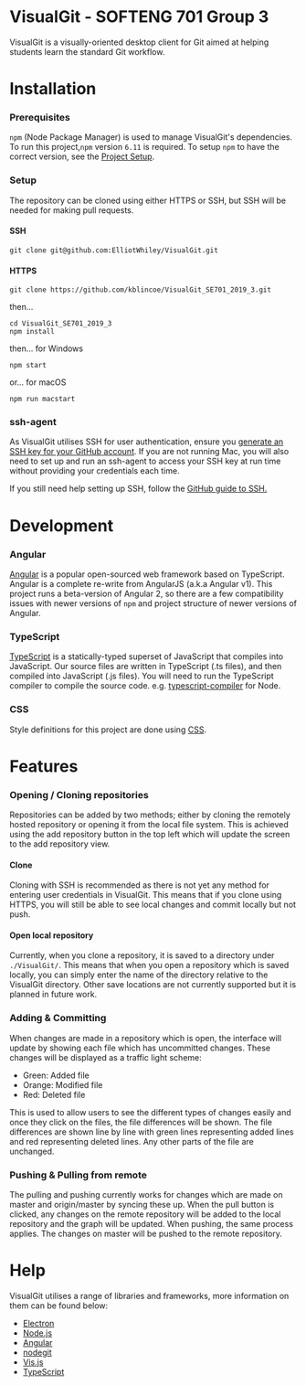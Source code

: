 # VisualGit - SOFTENG 701 Group 3

VisualGit is a visually-oriented desktop client for Git aimed at helping students learn the standard Git workflow.

# Installation

### Prerequisites

`npm` (Node Package Manager) is used to manage VisualGit's dependencies. To run this project,`npm` version `6.11` is 
required. To setup `npm` to have the correct version, see the [Project Setup](https://github.com/kblincoe/VisualGit_SE701_2019_3/wiki/Project-Setup).

### Setup
The repository can be cloned using either HTTPS or SSH, but SSH will be needed for making pull requests.

#### SSH
````
git clone git@github.com:ElliotWhiley/VisualGit.git
````

#### HTTPS
````
git clone https://github.com/kblincoe/VisualGit_SE701_2019_3.git
````
then...

````
cd VisualGit_SE701_2019_3
npm install
````
then... for Windows 
````
npm start
````

or... for macOS
````
npm run macstart
````

### ssh-agent
As VisualGit utilises SSH for user authentication, ensure you 
[generate an SSH key for your GitHub account](https://help.github.com/articles/generating-a-new-ssh-key-and-adding-it-to-the-ssh-agent/). 
If you are not running Mac, you will also need to set up and run an ssh-agent to access your SSH key at run time 
without providing your credentials each time.

If you still need help setting up SSH, follow the [GitHub guide to SSH.](https://help.github.com/en/articles/connecting-to-github-with-ssh)
# Development

### Angular
[Angular](https://angular.io/) is a popular open-sourced web framework based on TypeScript. Angular is a complete 
re-write from AngularJS (a.k.a Angular v1). This project runs a beta-version of Angular 2, so there are a few 
compatibility issues with newer versions of `npm` and project structure of newer versions of Angular. 

### TypeScript
[TypeScript](https://www.typescriptlang.org/) is a statically-typed superset of JavaScript that compiles into JavaScript. 
Our source files are written in TypeScript (.ts files), and then compiled into JavaScript (.js files). You will need to 
run the TypeScript compiler to compile the source code. e.g. [typescript-compiler](https://www.npmjs.com/package/typescript-compiler) 
for Node.

### CSS
Style definitions for this project are done using [CSS](https://www.w3.org/Style/CSS/Overview.en.html).

# Features

### Opening / Cloning repositories
Repositories can be added by two methods; either by cloning the remotely hosted repository or opening it from the local 
file system. This is achieved using the add repository button in the top left which will update the screen to the add 
repository view.

#### Clone
Cloning with SSH is recommended as there is not yet any method for entering user credentials in VisualGit. This means 
that if you clone using HTTPS, you will still be able to see local changes and commit locally but not push.

#### Open local repository
Currently, when you clone a repository, it is saved to a directory under `./VisualGit/`. This means that when you open a
 repository which is saved locally, you can simply enter the name of the directory relative to the VisualGit directory. 
 Other save locations are not currently supported but it is planned in future work.

### Adding & Committing
When changes are made in a repository which is open, the interface will update by showing each file which has uncommitted 
changes. These changes will be displayed as a traffic light scheme:
 - Green: Added file
 - Orange: Modified file
 - Red: Deleted file

This is used to allow users to see the different types of changes easily and once they click on the files, the file 
differences will be shown. The file differences are shown line by line with green lines representing added lines and 
red representing deleted lines. Any other parts of the file are unchanged.

### Pushing & Pulling from remote
The pulling and pushing currently works for changes which are made on master and origin/master by syncing these up. 
When the pull button is clicked, any changes on the remote repository will be added to the local repository and the 
graph will be updated. When pushing, the same process applies. The changes on master will be pushed to the remote 
repository.


# Help
VisualGit utilises a range of libraries and frameworks, more information on them can be found below:

 - [Electron](http://electron.atom.io/)
 - [Node.js](https://nodejs.org/en/about/)
 - [Angular](https://angular.io/)
 - [nodegit](http://www.nodegit.org/)
 - [Vis.js](http://visjs.org/docs/network/)
 - [TypeScript](https://www.typescriptlang.org/)

